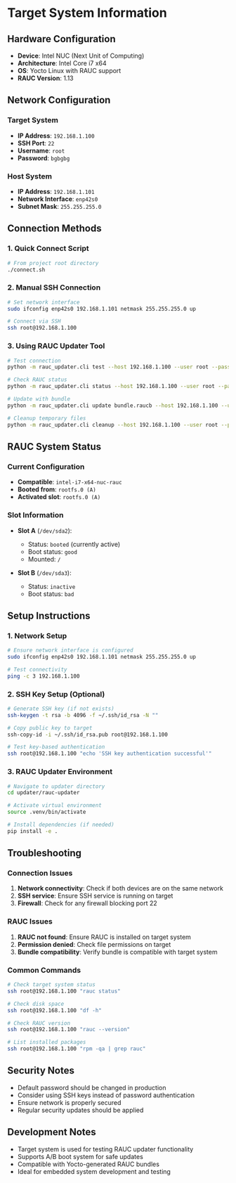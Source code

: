 # Target System Information

## Hardware Configuration

- **Device**: Intel NUC (Next Unit of Computing)
- **Architecture**: Intel Core i7 x64
- **OS**: Yocto Linux with RAUC support
- **RAUC Version**: 1.13

## Network Configuration

### Target System
- **IP Address**: `192.168.1.100`
- **SSH Port**: `22`
- **Username**: `root`
- **Password**: `bgbgbg`

### Host System
- **IP Address**: `192.168.1.101`
- **Network Interface**: `enp42s0`
- **Subnet Mask**: `255.255.255.0`

## Connection Methods

### 1. Quick Connect Script
```bash
# From project root directory
./connect.sh
```

### 2. Manual SSH Connection
```bash
# Set network interface
sudo ifconfig enp42s0 192.168.1.101 netmask 255.255.255.0 up

# Connect via SSH
ssh root@192.168.1.100
```

### 3. Using RAUC Updater Tool
```bash
# Test connection
python -m rauc_updater.cli test --host 192.168.1.100 --user root --password bgbgbg

# Check RAUC status
python -m rauc_updater.cli status --host 192.168.1.100 --user root --password bgbgbg

# Update with bundle
python -m rauc_updater.cli update bundle.raucb --host 192.168.1.100 --user root --password bgbgbg

# Cleanup temporary files
python -m rauc_updater.cli cleanup --host 192.168.1.100 --user root --password bgbgbg
```

## RAUC System Status

### Current Configuration
- **Compatible**: `intel-i7-x64-nuc-rauc`
- **Booted from**: `rootfs.0 (A)`
- **Activated slot**: `rootfs.0 (A)`

### Slot Information
- **Slot A** (`/dev/sda2`): 
  - Status: `booted` (currently active)
  - Boot status: `good`
  - Mounted: `/`

- **Slot B** (`/dev/sda3`):
  - Status: `inactive`
  - Boot status: `bad`

## Setup Instructions

### 1. Network Setup
```bash
# Ensure network interface is configured
sudo ifconfig enp42s0 192.168.1.101 netmask 255.255.255.0 up

# Test connectivity
ping -c 3 192.168.1.100
```

### 2. SSH Key Setup (Optional)
```bash
# Generate SSH key (if not exists)
ssh-keygen -t rsa -b 4096 -f ~/.ssh/id_rsa -N ""

# Copy public key to target
ssh-copy-id -i ~/.ssh/id_rsa.pub root@192.168.1.100

# Test key-based authentication
ssh root@192.168.1.100 "echo 'SSH key authentication successful'"
```

### 3. RAUC Updater Environment
```bash
# Navigate to updater directory
cd updater/rauc-updater

# Activate virtual environment
source .venv/bin/activate

# Install dependencies (if needed)
pip install -e .
```

## Troubleshooting

### Connection Issues
1. **Network connectivity**: Check if both devices are on the same network
2. **SSH service**: Ensure SSH service is running on target
3. **Firewall**: Check for any firewall blocking port 22

### RAUC Issues
1. **RAUC not found**: Ensure RAUC is installed on target system
2. **Permission denied**: Check file permissions on target
3. **Bundle compatibility**: Verify bundle is compatible with target system

### Common Commands
```bash
# Check target system status
ssh root@192.168.1.100 "rauc status"

# Check disk space
ssh root@192.168.1.100 "df -h"

# Check RAUC version
ssh root@192.168.1.100 "rauc --version"

# List installed packages
ssh root@192.168.1.100 "rpm -qa | grep rauc"
```

## Security Notes

- Default password should be changed in production
- Consider using SSH keys instead of password authentication
- Ensure network is properly secured
- Regular security updates should be applied

## Development Notes

- Target system is used for testing RAUC updater functionality
- Supports A/B boot system for safe updates
- Compatible with Yocto-generated RAUC bundles
- Ideal for embedded system development and testing 